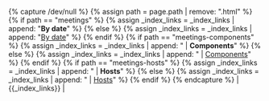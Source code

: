 {% capture /dev/null %}
{% assign path = page.path | remove: ".html" %}
{% if path == "meetings" %}
  {% assign _index_links = _index_links | append: "<strong>By date</strong>" %}
{% else %}
  {% assign _index_links = _index_links | append: "<a href='/meetings/'>By date</a>" %}
{% endif %}
{% if path == "meetings-components" %}
  {% assign _index_links = _index_links | append: " | <strong>Components</strong>" %}
{% else %}
  {% assign _index_links = _index_links | append: " | <a href='/meetings-components/'>Components</a>" %}
{% endif %}
{% if path == "meetings-hosts" %}
  {% assign _index_links = _index_links | append: " | <strong>Hosts</strong>" %}
{% else %}
  {% assign _index_links = _index_links | append: " | <a href='/meetings-hosts/'>Hosts</a>" %}
{% endif %}
{% endcapture %}
| {{_index_links}} |
